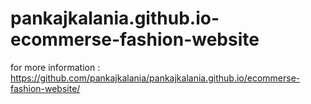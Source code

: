 # pankajkalania.github.io-ecommerse-fashion-website
for more information : https://github.com/pankajkalania/pankajkalania.github.io/ecommerse-fashion-website/
